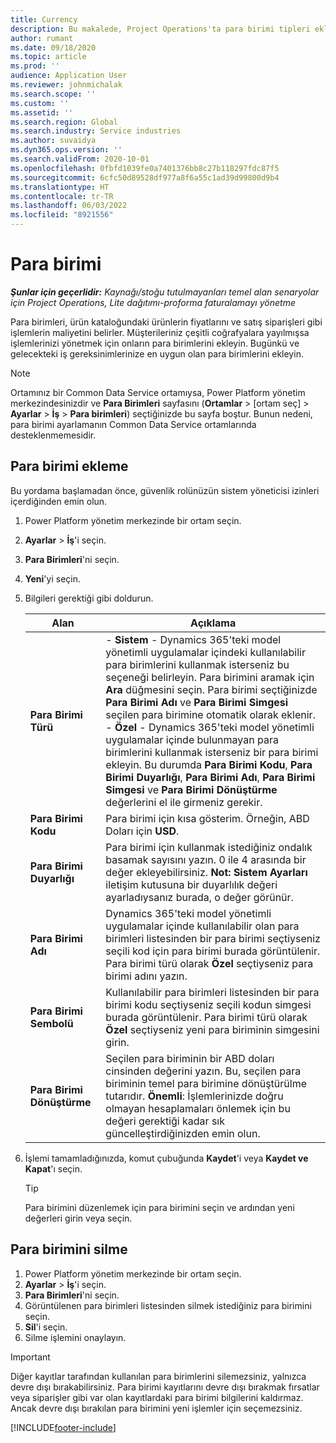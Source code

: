 ```yaml
---
title: Currency
description: Bu makalede, Project Operations'ta para birimi tipleri ekleme ve kaldırmaya yönelik bilgiler sağlanmaktadır.
author: rumant
ms.date: 09/18/2020
ms.topic: article
ms.prod: ''
audience: Application User
ms.reviewer: johnmichalak
ms.search.scope: ''
ms.custom: ''
ms.assetid: ''
ms.search.region: Global
ms.search.industry: Service industries
ms.author: suvaidya
ms.dyn365.ops.version: ''
ms.search.validFrom: 2020-10-01
ms.openlocfilehash: 0fbfd1039fe0a7401376bb8c27b118297fdc87f5
ms.sourcegitcommit: 6cfc50d89528df977a8f6a55c1ad39d99800d9b4
ms.translationtype: HT
ms.contentlocale: tr-TR
ms.lasthandoff: 06/03/2022
ms.locfileid: "8921556"
---
```

# <a name="currency"></a>Para birimi

_**Şunlar için geçerlidir:** Kaynağı/stoğu tutulmayanları temel alan senaryolar için Project Operations, Lite dağıtımı-proforma faturalamayı yönetme_



Para birimleri, ürün kataloğundaki ürünlerin fiyatlarını ve satış siparişleri gibi işlemlerin maliyetini belirler. Müşterileriniz çeşitli coğrafyalara yayılmışsa işlemlerinizi yönetmek için onların para birimlerini ekleyin. Bugünkü ve gelecekteki iş gereksinimlerinize en uygun olan para birimlerini ekleyin.  

> [!NOTE]
> Ortamınız bir Common Data Service ortamıysa, Power Platform yönetim merkezindesinizdir ve **Para Birimleri** sayfasını (**Ortamlar** > [ortam seç] > **Ayarlar** > **İş** > **Para birimleri**) seçtiğinizde bu sayfa boştur. Bunun nedeni, para birimi ayarlamanın Common Data Service ortamlarında desteklenmemesidir.

## <a name="add-a-currency"></a>Para birimi ekleme  
Bu yordama başlamadan önce, güvenlik rolünüzün sistem yöneticisi izinleri içerdiğinden emin olun. 

1. Power Platform yönetim merkezinde bir ortam seçin. 
2. **Ayarlar** > **İş**'i seçin.
3. **Para Birimleri**'ni seçin.  
4. **Yeni**'yi seçin.  
5. Bilgileri gerektiği gibi doldurun.  


   |          Alan          |                                                                                                                                                                                                                                                                                                                                                                            Açıklama                                                                                                                                                                                                                                                                                                                                                                            |
   |-------------------------|-------------------------------------------------------------------------------------------------------------------------------------------------------------------------------------------------------------------------------------------------------------------------------------------------------------------------------------------------------------------------------------------------------------------------------------------------------------------------------------------------------------------------------------------------------------------------------------------------------------------------------------------------------------------------------------------------------------------------------------------------------------------|
   |    **Para Birimi Türü**    | - **Sistem** - Dynamics 365'teki model yönetimli uygulamalar içindeki kullanılabilir para birimlerini kullanmak isterseniz bu seçeneği belirleyin. Para birimini aramak için **Ara** düğmesini seçin. Para birimi seçtiğinizde **Para Birimi Adı** ve **Para Birimi Simgesi** seçilen para birimine otomatik olarak eklenir.<br />- **Özel** - Dynamics 365'teki model yönetimli uygulamalar içinde bulunmayan para birimlerini kullanmak isterseniz bir para birimi ekleyin. Bu durumda **Para Birimi Kodu**, **Para Birimi Duyarlığı**, **Para Birimi Adı**, **Para Birimi Simgesi** ve **Para Birimi Dönüştürme** değerlerini el ile girmeniz gerekir. |
   |    **Para Birimi Kodu**    |                                                                                                                                                                                                                                                                                                                                            Para birimi için kısa gösterim. Örneğin, ABD Doları için **USD**.                                                                                                                                                                                                                                                                                                                                            |
   | **Para Birimi Duyarlığı**  |                                                                                                                                                                                  Para birimi için kullanmak istediğiniz ondalık basamak sayısını yazın.  0 ile 4 arasında bir değer ekleyebilirsiniz. **Not:** **Sistem Ayarları** iletişim kutusuna bir duyarlılık değeri ayarladıysanız burada, o değer görünür.                                                                                                                                                                                  |
   |    **Para Birimi Adı**    |                                                                                                                                                                                                                                         Dynamics 365'teki model yönetimli uygulamalar içinde kullanılabilir olan para birimleri listesinden bir para birimi seçtiyseniz seçili kod için para birimi burada görüntülenir. Para birimi türü olarak **Özel** seçtiyseniz para birimi adını yazın.                                                                                                                                                                                                                                          |
   |   **Para Birimi Sembolü**   |                                                                                                                                                                                                                                                                      Kullanılabilir para birimleri listesinden bir para birimi kodu seçtiyseniz seçili kodun simgesi burada görüntülenir. Para birimi türü olarak **Özel** seçtiyseniz yeni para biriminin simgesini girin.                                                                                                                                                                                                                                                                       |
   | **Para Birimi Dönüştürme** |                                                                                                                                                                                                                                     Seçilen para biriminin bir ABD doları cinsinden değerini yazın. Bu, seçilen para biriminin temel para birimine dönüştürülme tutarıdır. **Önemli**: İşlemlerinizde doğru olmayan hesaplamaları önlemek için bu değeri gerektiği kadar sık güncelleştirdiğinizden emin olun.                                                                                                                                                                                                                                      |


6. İşlemi tamamladığınızda, komut çubuğunda **Kaydet**'i veya **Kaydet ve Kapat**'ı seçin.  

   > [!TIP]
   >  Para birimini düzenlemek için para birimini seçin ve ardından yeni değerleri girin veya seçin.  

## <a name="delete-a-currency"></a>Para birimini silme  

1. Power Platform yönetim merkezinde bir ortam seçin. 
2. **Ayarlar** > **İş**'i seçin.
3. **Para Birimleri**'ni seçin.  
4. Görüntülenen para birimleri listesinden silmek istediğiniz para birimini seçin.  
5. **Sil**'i seçin.  
6. Silme işlemini onaylayın.  

> [!IMPORTANT]
>  Diğer kayıtlar tarafından kullanılan para birimlerini silemezsiniz, yalnızca devre dışı bırakabilirsiniz. Para birimi kayıtlarını devre dışı bırakmak fırsatlar veya siparişler gibi var olan kayıtlardaki para birimi bilgilerini kaldırmaz. Ancak devre dışı bırakılan para birimini yeni işlemler için seçemezsiniz.  


[!INCLUDE[footer-include](../includes/footer-banner.md)]